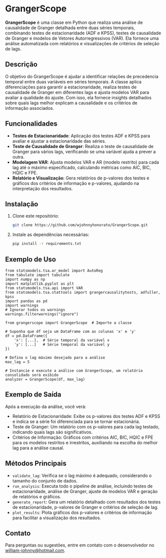 # GrangerScope

**GrangerScope** é uma classe em Python que realiza uma análise de causalidade de Granger detalhada entre duas séries temporais, combinando testes de estacionaridade (ADF e KPSS), testes de causalidade de Granger e modelos de Vetores Autorregressivos (VAR). Ela fornece uma análise automatizada com relatórios e visualizações de critérios de seleção de lags.

## Descrição

O objetivo do GrangerScope é ajudar a identificar relações de precedencia temporal entre duas variáveis em séries temporais. A classe aplica diferenciações para garantir a estacionaridade, realiza testes de causalidade de Granger em diferentes lags e ajusta modelos VAR para avaliar a qualidade do ajuste. Com isso, ela fornece insights detalhados sobre quais lags melhor explicam a causalidade e os critérios de informação associados.

## Funcionalidades

- **Testes de Estacionaridade**: Aplicação dos testes ADF e KPSS para avaliar e ajustar a estacionaridade das séries.
- **Teste de Causalidade de Granger**: Realiza o teste de causalidade de Granger para vários lags, verificando se uma variável ajuda a prever a outra.
- **Modelagem VAR**: Ajusta modelos VAR e AR (modelo restrito) para cada lag até o máximo especificado, calculando métricas como AIC, BIC, HQIC e FPE.
- **Relatório e Visualização**: Gera relatórios de p-valores dos testes e gráficos dos critérios de informação e p-valores, ajudando na interpretação dos resultados.

## Instalação

1. Clone este repositório:
   ```bash
   git clone https://github.com/wjohnnyhonorato/GrangerScope.git

2. Instale as dependências necessárias:
   ```bash
   pip install -r requirements.txt

## Exemplo de Uso
    from statsmodels.tsa.ar_model import AutoReg
    from tabulate import tabulate
    import numpy as np
    import matplotlib.pyplot as plt
    from statsmodels.tsa.api import VAR
    from statsmodels.tsa.stattools import grangercausalitytests, adfuller, kpss
    import pandas as pd
    import warnings
    # Ignorar todos os warnings
    warnings.filterwarnings("ignore")

    from grangerscope import GrangerScope  # Importe a classe

    # Suponha que df seja um DataFrame com as colunas 'x' e 'y'
    df = pd.DataFrame({
        'x': [...],  # Série temporal da variável x
        'y': [...]   # Série temporal da variável y
    })

    # Defina o lag máximo desejado para a análise
    max_lag = 5

    # Instancie e execute a análise com GrangerScope, um relatório consolidado será exibido
    analyzer = GrangerScope(df, max_lag)

## Exemplo de Saída
Após a execução da análise, você verá:

- Relatório de Estacionaridade: Exibe os p-valores dos testes ADF e KPSS e indica se a série foi diferenciada para se tornar estacionária.
- Teste de Granger: Um relatório com os p-valores para cada lag testado, indicando quais lags são significativos.
- Critérios de Informação: Gráficos com critérios AIC, BIC, HQIC e FPE para os modelos restritos e irrestritos, auxiliando na escolha do melhor lag para a análise causal.

## Métodos Principais

 - ``validate_lag``: Verifica se o lag máximo é adequado, considerando o tamanho do conjunto de dados.
 - ``run_analysis``: Executa todo o pipeline de análise, incluindo testes de estacionaridade, análise de Granger, ajuste de modelos VAR e geração de relatórios e gráficos.
 - ``generate_report``: Gera um relatório detalhado com resultados dos testes de estacionaridade, p-valores de Granger e critérios de seleção de lag.
 - ``plot_results``: Plota gráficos dos p-valores e critérios de informação para facilitar a visualização dos resultados.


## Contato
Para perguntas ou sugestões, entre em contato com o desenvolvedor no william-johnny@hotmail.com.
